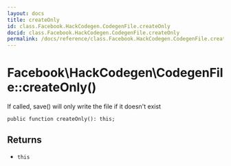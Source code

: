 ```yaml
---
layout: docs
title: createOnly
id: class.Facebook.HackCodegen.CodegenFile.createOnly
docid: class.Facebook.HackCodegen.CodegenFile.createOnly
permalink: /docs/reference/class.Facebook.HackCodegen.CodegenFile.createOnly.md
---
```

# Facebook\\HackCodegen\\CodegenFile::createOnly()




If called, save() will only write the file if it doesn't exist




``` Hack
public function createOnly(): this;
```




## Returns




+ ` this `